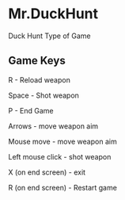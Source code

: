 # Mr.DuckHunt
Duck Hunt Type of Game


## Game Keys
R - Reload weapon

Space - Shot weapon

P - End Game

Arrows - move weapon aim

Mouse move - move weapon aim

Left mouse click - shot weapon

X (on end screen) - exit

R (on end screen) - Restart game
